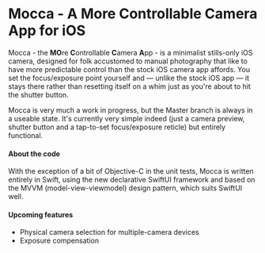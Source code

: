 # Mocca - A More Controllable Camera App for iOS

Mocca - the **MO**re **C**ontrollable **C**amera **A**pp - is a minimalist stills-only iOS camera, designed for folk accustomed to manual photography that like to have more predictable control than the stock iOS camera app affords. You set the focus/exposure point yourself and — unlike the stock iOS app — it stays there rather than resetting itself on a whim just as you're about to hit the shutter button.

Mocca is very much a work in progress, but the Master branch is always in a useable state. It's currently very simple indeed (just a camera preview, shutter button and a tap-to-set focus/exposure reticle) but entirely functional.

#### About the code
With the exception of a bit of Objective-C in the unit tests, Mocca is written entirely in Swift, using the new declarative SwiftUI framework and based on the MVVM (model-view-viewmodel) design pattern, which suits SwiftUI well.

#### Upcoming features
* Physical camera selection for multiple-camera devices
* Exposure compensation

